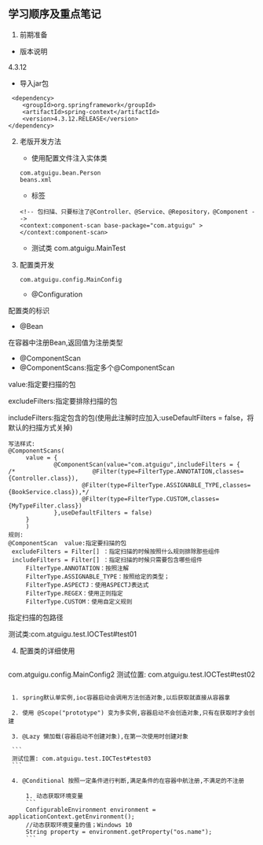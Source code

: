 ## 学习顺序及重点笔记

1. 前期准备

- 版本说明
 
 4.3.12
 
- 导入jar包
 
```
 <dependency>
	<groupId>org.springframework</groupId>
	<artifactId>spring-context</artifactId>
	<version>4.3.12.RELEASE</version>
</dependency>
```
2. 老版开发方法
	
    - 使用配置文件注入实体类 
    
    ```
    com.atguigu.bean.Person
    beans.xml
    
    ```
    - 标签
    ```
    <!-- 包扫描、只要标注了@Controller、@Service、@Repository，@Component -->
    <context:component-scan base-package="com.atguigu" ></context:component-scan>
    ```
    - 测试类 com.atguigu.MainTest
3. 配置类开发
   
   ```
   com.atguigu.config.MainConfig
   ```
   - @Configuration
   
  配置类的标识
   
   - @Bean 
   
  在容器中注册Bean,返回值为注册类型
   
   - @ComponentScan
   - @ComponentScans:指定多个@ComponentScan
   
  value:指定要扫描的包
  
  excludeFilters:指定要排除扫描的包
  
  includeFilters:指定包含的包(使用此注解时应加入:useDefaultFilters = false，将默认的扫描方式关掉)
  
   ```
   写法样式:
   @ComponentScans(
		value = {
				@ComponentScan(value="com.atguigu",includeFilters = {
/*						@Filter(type=FilterType.ANNOTATION,classes={Controller.class}),
						@Filter(type=FilterType.ASSIGNABLE_TYPE,classes={BookService.class}),*/
						@Filter(type=FilterType.CUSTOM,classes={MyTypeFilter.class})
				},useDefaultFilters = false)	
		}
		)
   规则:
   @ComponentScan  value:指定要扫描的包
    excludeFilters = Filter[] ：指定扫描的时候按照什么规则排除那些组件
    includeFilters = Filter[] ：指定扫描的时候只需要包含哪些组件
        FilterType.ANNOTATION：按照注解
        FilterType.ASSIGNABLE_TYPE：按照给定的类型；
        FilterType.ASPECTJ：使用ASPECTJ表达式
        FilterType.REGEX：使用正则指定
        FilterType.CUSTOM：使用自定义规则
   ```
  
  
  指定扫描的包路径

  测试类:com.atguigu.test.IOCTest#test01

 4. 配置类的详细使用
    
    ```
   com.atguigu.config.MainConfig2
   测试位置: com.atguigu.test.IOCTest#test02
   ```
 
    1. spring默认单实例,ioc容器启动会调用方法创造对象,以后获取就直接从容器拿
    
    2. 使用 @Scope("prototype") 变为多实例,容器启动不会创造对象,只有在获取时才会创建
    
    3. @Lazy 懒加载(容器启动不创建对象),在第一次使用时创建对象
    
    ```
    测试位置: com.atguigu.test.IOCTest#test03
    ```
    
    4. @Conditional 按照一定条件进行判断,满足条件的在容器中航注册,不满足的不注册
    
        1. 动态获取环境变量
        ```
        ConfigurableEnvironment environment = applicationContext.getEnvironment();
		//动态获取环境变量的值；Windows 10
		String property = environment.getProperty("os.name");
        ```
   
